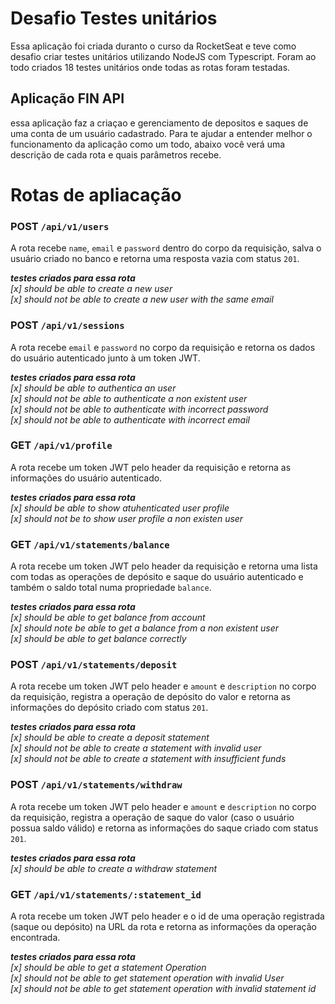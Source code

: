 
# Desafio Testes unitários

Essa aplicação foi criada duranto o curso da RocketSeat e teve como desafio criar testes unitários utilizando NodeJS com Typescript. Foram ao todo criados 18 testes unitários onde todas as rotas foram testadas.

## Aplicação FIN API
essa aplicação faz a criaçao e gerenciamento de depositos e saques de uma conta de um usuário cadastrado. Para te ajudar a entender melhor o funcionamento da aplicação como um todo, abaixo você verá uma descrição de cada rota e quais parâmetros recebe.

# Rotas de apliacação


### POST `/api/v1/users`

A rota recebe `name`, `email` e `password` dentro do corpo da requisição, salva o usuário criado no banco e retorna uma resposta vazia com status `201`.

**_testes criados para essa rota_**<br>
_[x] should be able to create a new user_ <br>
_[x] should not be able to create a new user with the same email_ <br>


### POST `/api/v1/sessions`

A rota recebe `email` e `password` no corpo da requisição e retorna os dados do usuário autenticado junto à um token JWT.

**_testes criados para essa rota_**<br>
_[x] should be able to authentica an user_ <br>
_[x] should not be able to authenticate a non existent user_ <br>
_[x] should not be able to authenticate with incorrect password_ <br>
_[x] should not be able to authenticate with incorrect email_ <br>

### GET `/api/v1/profile`

A rota recebe um token JWT pelo header da requisição e retorna as informações do usuário autenticado.

**_testes criados para essa rota_**<br>
_[x] should be able to show atuhenticated user profile_ <br>
_[x] should not be to show user profile a non existen user_ <br>


### GET `/api/v1/statements/balance`

A rota recebe um token JWT pelo header da requisição e retorna uma lista com todas as operações de depósito e saque do usuário autenticado e também o saldo total numa propriedade `balance`.

**_testes criados para essa rota_**<br>
_[x] should be able to get balance from account_ <br>
_[x] should note be able to get a balance from a non existent user_ <br>
_[x] should be able to get balance correctly_ <br>


### POST `/api/v1/statements/deposit`

A rota recebe um token JWT pelo header e `amount` e `description` no corpo da requisição, registra a operação de depósito do valor e retorna as informações do depósito criado com status `201`.

**_testes criados para essa rota_**<br>
_[x] should be able to create a deposit statement_ <br>
_[x] should not be able to create a statement with invalid user_ <br>
_[x] should not be able to create a statement with insufficient funds_ <br>

### POST `/api/v1/statements/withdraw`

A rota recebe um token JWT pelo header e `amount` e `description` no corpo da requisição, registra a operação de saque do valor (caso o usuário possua saldo válido) e retorna as informações do saque criado com status `201`.

**_testes criados para essa rota_**<br>
_[x] should be able to create a withdraw statement_ <br>


### GET `/api/v1/statements/:statement_id`

A rota recebe um token JWT pelo header e o id de uma operação registrada (saque ou depósito) na URL da rota e retorna as informações da operação encontrada.

**_testes criados para essa rota_**<br>
_[x] should be able to get a statement Operation_ <br>
_[x] should not be able to get statement operation with invalid User_ <br>
_[x] should not be able to get statement operation with invalid statement id_ <br>
